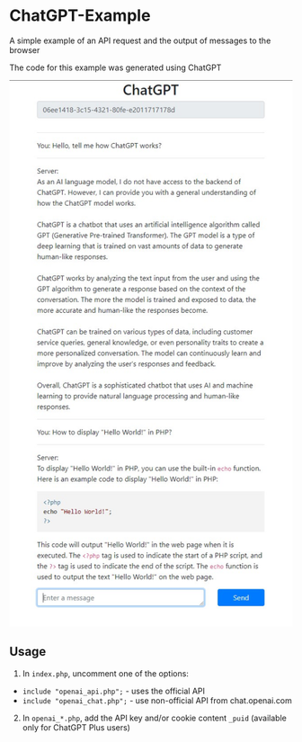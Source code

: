 # ChatGPT-Example

A simple example of an API request and the output of messages to the browser

The code for this example was generated using ChatGPT

![ChatGPT-Example](chatgpt.jpg)

## Usage

1. In `index.php`, uncomment one of the options:
- `include "openai_api.php";` - uses the official API
- `include "openai_chat.php";` - use non-official API from chat.openai.com

2. In `openai_*.php`, add the API key and/or cookie content `_puid` (available only for ChatGPT Plus users)
